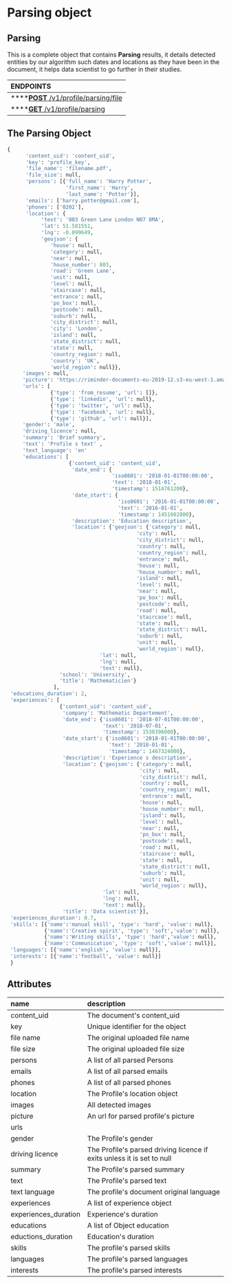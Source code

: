 # Parsing object

## Parsing

This is a complete object that contains **Parsing** results, it details
 detected entities by our algorithm such dates and locations as they have 
 been in the document, it helps data scientist to go further in their studies.
 
| **ENDPOINTS** |
| :--- |
| \*\*\*\*[**POST** /v1/profile/parsing/file](https://developers.hrflow.ai/api-reference/profile-api/post-profile) |
| \*\*\*\*[**GET** /v1/profile/parsing](https://developers.hrflow.ai/api-reference/profile-api/get-profile-parsing) |

## The Parsing Object

```python
{
      'content_uid': 'content_uid', 
      'key': 'profile_key',
      'file_name': 'filename.pdf',
      'file_size': null, 
      'persons': [{'full_name': 'Harry Potter', 
                   'first_name': 'Harry',
                   'last_name': 'Potter'}],
      'emails': ['harry.potter@gmail.com'],
      'phones': ['0202'],
      'location': {
           'text': '803 Green Lane London N07 8MA',
           'lat': 51.581551, 
           'lng': -0.099649, 
           'geojson': {
              'house': null, 
              'category': null, 
              'near': null, 
              'house_number': 803, 
              'road': 'Green Lane', 
              'unit': null, 
              'level': null, 
              'staircase': null, 
              'entrance': null, 
              'po_box': null, 
              'postcode': null, 
              'suburb': null, 
              'city_district': null, 
              'city': 'London', 
              'island': null, 
              'state_district': null, 
              'state': null, 
              'country_region': null, 
              'country': 'UK', 
              'world_region': null}}, 
     'images': null, 
     'picture': 'https://riminder-documents-eu-2019-12.s3-eu-west-1.amazonaws.com/picture.png',
     'urls': [
              {'type': 'from_resume', 'url': []}, 
              {'type': 'linkedin', 'url': null}, 
              {'type': 'twitter', 'url': null}, 
              {'type': 'facebook', 'url': null}, 
              {'type': 'github', 'url': null}],
     'gender': 'male',
     'driving_licence': null, 
     'summary': 'Brief summary', 
     'text': 'Profile s text' ,
     'text_language': 'en'
     'educations': [
                    {'content_uid': 'content_uid',
                     'date_end': {
                                  'iso8601': '2018-01-01T00:00:00', 
                                  'text': '2018-01-01', 
                                  'timestamp': 1514761200},
                     'date_start': {
                                    'iso8601': '2016-01-01T00:00:00',
                                    'text': '2016-01-01',
                                    'timestamp': 1451602800},
                     'description': 'Education description',
                     'location': {'geojson': {'category': null,
                                          'city': null,
                                          'city_district': null,
                                          'country': null,
                                          'country_region': null,
                                          'entrance': null,
                                          'house': null,
                                          'house_number': null,
                                          'island': null,
                                          'level': null,
                                          'near': null,
                                          'po_box': null,
                                          'postcode': null,
                                          'road': null,
                                          'staircase': null,
                                          'state': null,
                                          'state_district': null,
                                          'suburb': null,
                                          'unit': null,
                                          'world_region': null},
                              'lat': null,
                              'lng': null,
                              'text': null},
                 'school': 'University',
                 'title': 'Mathematicien'}
               ],
 'educations_duration': 2,
 'experiences': [
                 {'content_uid': 'content_uid',
                  'company': 'Mathematic Departement',
                  'date_end': {'iso8601': '2018-07-01T00:00:00',
                               'text': '2018-07-01',
                               'timestamp': 1530396000},
                  'date_start': {'iso8601': '2018-01-01T00:00:00',
                                 'text': '2018-01-01',
                                 'timestamp': 1467324000},
                  'description': 'Experience s description',
                  'location': {'geojson': {'category': null,
                                           'city': null,
                                           'city_district': null,
                                           'country': null,
                                           'country_region': null,
                                           'entrance': null,
                                           'house': null,
                                           'house_number': null,
                                           'island': null,
                                           'level': null,
                                           'near': null,
                                           'po_box': null,
                                           'postcode': null,
                                           'road': null,
                                           'staircase': null,
                                           'state': null,
                                           'state_district': null,
                                           'suburb': null,
                                           'unit': null,
                                           'world_region': null},
                               'lat': null,
                               'lng': null,
                               'text': null},
                  'title': 'Data scientist'}],
 'experiences_duration': 0.7,
 'skills': [{'name':'manual skill', 'type': 'hard', 'value': null},
            {'name':'Creative spirit', 'type': 'soft','value': null}, 
            {'name':'Writing skills', 'type': 'hard','value': null}, 
            {'name':'Communication', 'type': 'soft','value': null}],
 'languages': [{'name':'english', 'value': null}],
 'interests': [{'name':'football', 'value': null}]
 }
```

## Attributes

| name | description |
| :--- | :--- |
| content\_uid | The document's content_uid |
| key | Unique identifier for the object |
| file name | The original uploaded file name |
| file size | The original uploaded file size |
| persons | A list of all parsed Persons |
| emails | A list of all parsed emails |
| phones | A list of all parsed phones |
| location | The Profile's location object|
| images | All detected images  |
| picture | An url for parsed profile's picture |
| urls |  |
| gender | The Profile's gender |
| driving licence | The Profile's parsed driving licence if exits unless it is set to null  |
| summary | The Profile's parsed summary |
| text | The Profile's parsed text |
| text language | The profile's document original language  |
| experiences | A list of experience object |
| experiences\_duration | Experience's duration |
| educations | A list of Object education |
| eductions\_duration | Education's duration |
| skills | The profile's parsed skills |
| languages | The profile's parsed languages |
| interests | The profile's parsed interests |

